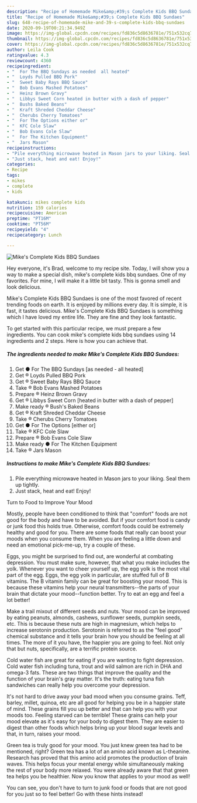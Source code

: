 ```yaml
---
description: "Recipe of Homemade Mike&amp;#39;s Complete Kids BBQ Sundaes"
title: "Recipe of Homemade Mike&amp;#39;s Complete Kids BBQ Sundaes"
slug: 648-recipe-of-homemade-mike-and-39-s-complete-kids-bbq-sundaes
date: 2020-09-19T00:21:34.949Z
image: https://img-global.cpcdn.com/recipes/fd836c5d8636781e/751x532cq70/mikes-complete-kids-bbq-sundaes-recipe-main-photo.jpg
thumbnail: https://img-global.cpcdn.com/recipes/fd836c5d8636781e/751x532cq70/mikes-complete-kids-bbq-sundaes-recipe-main-photo.jpg
cover: https://img-global.cpcdn.com/recipes/fd836c5d8636781e/751x532cq70/mikes-complete-kids-bbq-sundaes-recipe-main-photo.jpg
author: Leila Cook
ratingvalue: 4.3
reviewcount: 4360
recipeingredient:
- "  For The BBQ Sundays as needed  all heated"
- "  Loyds Pulled BBQ Pork"
- "  Sweet Baby Rays BBQ Sauce"
- "  Bob Evans Mashed Potatoes"
- "  Heinz Brown Gravy"
- "  Libbys Sweet Corn heated in butter with a dash of pepper"
- "  Bushs Baked Beans"
- "  Kraft Shreded Cheddar Cheese"
- "  Cherubs Cherry Tomatoes"
- "  For The Options either or"
- "  KFC Cole Slaw"
- "  Bob Evans Cole Slaw"
- "  For The Kitchen Equipment"
- "  Jars Mason"
recipeinstructions:
- "Pile everything microwave heated in Mason jars to your liking. Seal them up tightly."
- "Just stack, heat and eat! Enjoy!"
categories:
- Recipe
tags:
- mikes
- complete
- kids

katakunci: mikes complete kids 
nutrition: 159 calories
recipecuisine: American
preptime: "PT16M"
cooktime: "PT56M"
recipeyield: "4"
recipecategory: Lunch

---
```



![Mike&#39;s Complete Kids BBQ Sundaes](https://img-global.cpcdn.com/recipes/fd836c5d8636781e/751x532cq70/mikes-complete-kids-bbq-sundaes-recipe-main-photo.jpg)

Hey everyone, it's Brad, welcome to my recipe site. Today, I will show you a way to make a special dish, mike&#39;s complete kids bbq sundaes. One of my favorites. For mine, I will make it a little bit tasty. This is gonna smell and look delicious.

Mike&#39;s Complete Kids BBQ Sundaes is one of the most favored of recent trending foods on earth. It is enjoyed by millions every day. It is simple, it is fast, it tastes delicious. Mike&#39;s Complete Kids BBQ Sundaes is something which I have loved my entire life. They are fine and they look fantastic.




To get started with this particular recipe, we must prepare a few ingredients. You can cook mike&#39;s complete kids bbq sundaes using 14 ingredients and 2 steps. Here is how you can achieve that.

<!--inarticleads1-->

##### The ingredients needed to make Mike&#39;s Complete Kids BBQ Sundaes:

1. Get  ● For The BBQ Sundays [as needed - all heated]
1. Get  ® Loyds Pulled BBQ Pork
1. Get  ® Sweet Baby Rays BBQ Sauce
1. Take  ® Bob Evans Mashed Potatoes
1. Prepare  ® Heinz Brown Gravy
1. Get  ® Libbys Sweet Corn [heated in butter with a dash of pepper]
1. Make ready  ® Bush&#39;s Baked Beans
1. Get  ® Kraft Shreded Cheddar Cheese
1. Take  ® Cherubs Cherry Tomatoes
1. Get  ● For The Options [either or]
1. Take  ® KFC Cole Slaw
1. Prepare  ® Bob Evans Cole Slaw
1. Make ready  ● For The Kitchen Equipment
1. Take  ® Jars Mason




<!--inarticleads2-->

##### Instructions to make Mike&#39;s Complete Kids BBQ Sundaes:

1. Pile everything microwave heated in Mason jars to your liking. Seal them up tightly.
1. Just stack, heat and eat! Enjoy!




Turn to Food to Improve Your Mood


Mostly, people have been conditioned to think that "comfort" foods are not good for the body and have to be avoided. But if your comfort food is candy or junk food this holds true. Otherwise, comfort foods could be extremely healthy and good for you. There are some foods that really can boost your moods when you consume them. When you are feeling a little down and need an emotional pick-me-up, try a couple of these.

Eggs, you might be surprised to find out, are wonderful at combating depression. You must make sure, however, that what you make includes the yolk. Whenever you want to cheer yourself up, the egg yolk is the most vital part of the egg. Eggs, the egg yolk in particular, are stuffed full of B vitamins. The B vitamin family can be great for boosting your mood. This is because these vitamins help your neural transmitters--the parts of your brain that dictate your mood--function better. Try to eat an egg and feel a lot better!

Make a trail mixout of different seeds and nuts. Your mood can be improved by eating peanuts, almonds, cashews, sunflower seeds, pumpkin seeds, etc. This is because these nuts are high in magnesium, which helps to increase serotonin production. Serotonin is referred to as the "feel good" chemical substance and it tells your brain how you should be feeling at all times. The more of it you have, the happier you are going to feel. Not only that but nuts, specifically, are a terrific protein source.

Cold water fish are great for eating if you are wanting to fight depression. Cold water fish including tuna, trout and wild salmon are rich in DHA and omega-3 fats. These are two things that improve the quality and the function of your brain's gray matter. It's the truth: eating tuna fish sandwiches can really help you overcome your depression. 

It's not hard to drive away your bad mood when you consume grains. Teff, barley, millet, quinoa, etc are all good for helping you be in a happier state of mind. These grains fill you up better and that can help you with your moods too. Feeling starved can be terrible! These grains can help your mood elevate as it's easy for your body to digest them. They are easier to digest than other foods which helps bring up your blood sugar levels and that, in turn, raises your mood.

Green tea is truly good for your mood. You just knew green tea had to be mentioned, right? Green tea has a lot of an amino acid known as L-theanine. Research has proved that this amino acid promotes the production of brain waves. This helps focus your mental energy while simultaneously making the rest of your body more relaxed. You were already aware that that green tea helps you be healthier. Now you know that applies to your mood as well!

You can see, you don't have to turn to junk food or foods that are not good for you just so to feel better! Go  with  these hints  instead!

